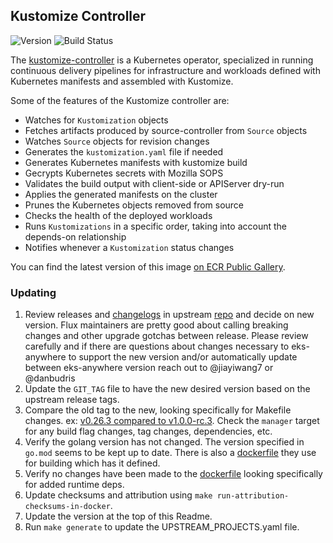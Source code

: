 ## **Kustomize Controller**
![Version](https://img.shields.io/badge/version-v1.0.0-rc.3-blue)
![Build Status](https://codebuild.us-west-2.amazonaws.com/badges?uuid=eyJlbmNyeXB0ZWREYXRhIjoibldOWFUyd2ZXOXR1WkNhSVZDZkprbEowWi9nNEZrN2RMcCtRK3EvQW9qbWUzQjcxVEZvTEZ6VUw3M004WHNKQ0M1MGJ4SlU0RUJvVE1YQ0hFT0hzZ21nPSIsIml2UGFyYW1ldGVyU3BlYyI6Ing4cTAwdG9pc1I0Qk81MlQiLCJtYXRlcmlhbFNldFNlcmlhbCI6MX0%3D&branch=main)

The [kustomize-controller](https://github.com/fluxcd/kustomize-controller) is a Kubernetes operator, specialized in running continuous delivery pipelines for infrastructure and workloads defined with Kubernetes manifests and assembled with Kustomize.

Some of the features of the Kustomize controller are:

* Watches for `Kustomization` objects
* Fetches artifacts produced by source-controller from `Source` objects 
* Watches `Source` objects for revision changes 
* Generates the `kustomization.yaml` file if needed
* Generates Kubernetes manifests with kustomize build
* Gecrypts Kubernetes secrets with Mozilla SOPS
* Validates the build output with client-side or APIServer dry-run
* Applies the generated manifests on the cluster
* Prunes the Kubernetes objects removed from source
* Checks the health of the deployed workloads
* Runs `Kustomizations` in a specific order, taking into account the depends-on relationship 
* Notifies whenever a `Kustomization` status changes

You can find the latest version of this image [on ECR Public Gallery](https://gallery.ecr.aws/eks-anywhere/fluxcd/kustomize-controller).

### Updating

1. Review releases and [changelogs](https://github.com/fluxcd/kustomize-controller/blob/main/CHANGELOG.md) in upstream 
[repo](https://github.com/fluxcd/kustomize-controller) and decide on new version. Flux maintainers are pretty good 
about calling breaking changes and other upgrade gotchas between release. Please review carefully and if there are questions 
about changes necessary to eks-anywhere to support the new version and/or automatically update between 
eks-anywhere version reach out to @jiayiwang7 or @danbudris
1. Update the `GIT_TAG` file to have the new desired version based on the upstream release tags.
1. Compare the old tag to the new, looking specifically for Makefile changes. 
ex: [v0.26.3 compared to v1.0.0-rc.3](https://github.com/fluxcd/kustomize-controller/compare/v0.26.3...v1.0.0-rc.3). Check the `manager` target for
any build flag changes, tag changes, dependencies, etc.
1. Verify the golang version has not changed. The version specified in `go.mod` seems to be kept up to date.  There is also
a [dockerfile](https://github.com/fluxcd/kustomize-controller/blob/main/Dockerfile#L5) they use for building which has it defined.
1. Verify no changes have been made to the [dockerfile](https://github.com/fluxcd/kustomize-controller/blob/main/Dockerfile) looking specifically for
added runtime deps.
1. Update checksums and attribution using `make run-attribution-checksums-in-docker`.
1. Update the version at the top of this Readme.
1. Run `make generate` to update the UPSTREAM_PROJECTS.yaml file.
